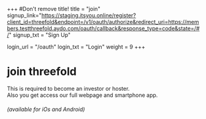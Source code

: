 +++
#Don't remove title!
title = "join"
signup_link="https://staging.itsyou.online/register?client_id=threefold&endpoint=/v1/oauth/authorize&redirect_uri=https://members.testthreefold.aydo.com/oauth/callback&response_type=code&state=/#/"
signup_txt = "Sign Up"

login_url = "/oauth"
login_txt = "Login"
weight = 9
+++
# join threefold

This is required to become an investor or hoster.
<br>
Also you get access our full webpage and smartphone app.
<br>

###### (available for iOs and Android)
